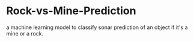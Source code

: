 # Rock-vs-Mine-Prediction
a machine learning model to classify sonar prediction of an object if it's a mine or a rock.
